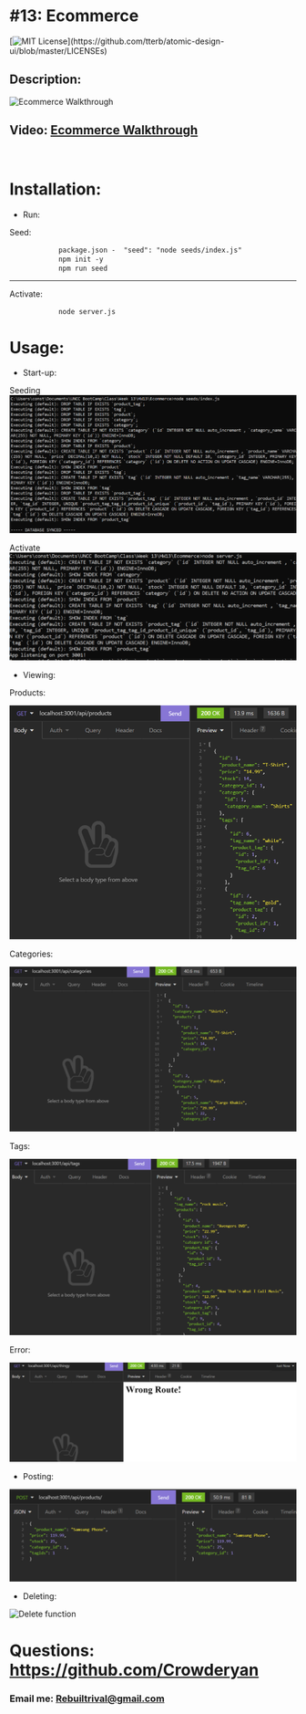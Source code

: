 # #13: Ecommerce

[![MIT License](https://img.shields.io/apm/l/atomic-design-ui.svg?)](https://github.com/tterb/atomic-design-ui/blob/master/LICENSEs)

## Description:

![Ecommerce Walkthrough](./images/HW13_Ecommerce.gif)

## Video: [Ecommerce Walkthrough](https://drive.google.com/file/d/1nQaiwCUmKnQTlzKvn8LG1vGFD_T5sT7I/view?usp=sharing)

<br>

# Installation:

- Run:

Seed:

                package.json -  "seed": "node seeds/index.js"
                npm init -y
                npm run seed

---

Activate:

                node server.js

# Usage:

- Start-up:

Seeding
![Start](./images/seeding.png)

Activate
![Start](./images/listening.png)

- Viewing:

Products:

![View Products](./images/products.png)

Categories:

![View Categories](./images/categories.png)

Tags:

![View Tags](./images/tags.png)

Error:

![View Error](./images/error.png)

- Posting:

![Post function](./images/post-products.png)

- Deleting:

![Delete function](./images/delete.png)

# Questions: https://github.com/Crowderyan

### Email me: <a href="mailto:Rebuiltrival@gmail.com" hspace="20">Rebuiltrival@gmail.com</a>
